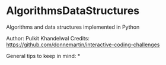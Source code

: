 # AlgorithmsDataStructures
Algorithms and data structures implemented in Python

Author: Pulkit Khandelwal
Credits: https://github.com/donnemartin/interactive-coding-challenges


General tips to keep in mind:
* 
